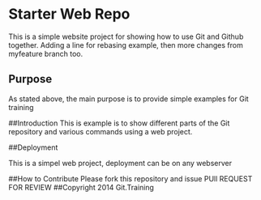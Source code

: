 # Starter Web Repo

This is a simple website project for 
showing how to use Git and Github together. Adding a line for rebasing example, then 
more changes from myfeature branch too.
## Purpose
As stated above, the main purpose is to provide simple examples for Git training

##Introduction
This is example is to show different parts of the Git repository and various commands using a web project.

##Deployment

This is a simpel web project, deployment can be on any webserver

##How to Contribute
Please fork this repository and issue PUll REQUEST FOR REVIEW
##Copyright
2014 Git.Training